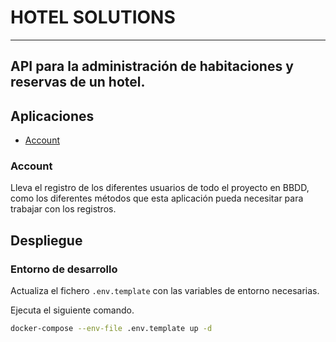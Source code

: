# HOTEL SOLUTIONS   
-----
API para la administración de habitaciones y reservas de un hotel.
-----

## Aplicaciones
- [Account](#account)

### Account
Lleva el registro de los diferentes usuarios de todo el proyecto en BBDD, como los diferentes métodos que esta aplicación pueda necesitar para trabajar con los registros.

## Despliegue

### Entorno de desarrollo
Actualiza el fichero `.env.template` con las variables de entorno necesarias.

Ejecuta el siguiente comando.
```bash
docker-compose --env-file .env.template up -d 
```